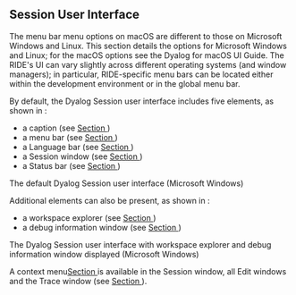 



## Session User Interface

The menu bar menu options on macOS are different to those on Microsoft Windows and Linux. This section details the options for Microsoft Windows and Linux; for the macOS options see the Dyalog for macOS UI Guide.
The RIDE's UI can vary slightly across different operating systems (and window managers); in particular, RIDE-specific menu bars can be located either within the development environment or in the global menu bar.

By default, the Dyalog Session user interface includes five elements, as shown in [](#defaultUIwindows):

- a caption (see [Section ](caption.md#))
- a menu bar (see [Section ](menu_bar.md#))
- a Language bar (see [Section ](language_bar.md#))
- a Session window (see [Section ](session_window.md#))
- a Status bar (see [Section ](status_bar.md#))



The default Dyalog Session user interface (Microsoft Windows)






Additional elements can also be present, as shown in [](#extendedUIwindows):

- a workspace explorer (see [Section ](workspace_explorer.md#))
- a debug information window (see [Section ](debug_information_window.md#))



The Dyalog Session user interface with workspace explorer and debug information window displayed (Microsoft Windows)






A context menu[Section ](context_menu.md#) is available in the Session window, all Edit windows and the Trace window (see [Section ](context_menu.md#)).


